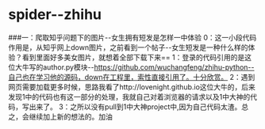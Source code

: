 # spider--zhihu
###一：爬取知乎问题下的图片--女生拥有短发是怎样一中体验
    0：这一小段代码作用是，从知乎网上down图片，之前看到一个帖子--女生短发是一种什么样的体验？看到里面好多美女图片，就想着全部下载下来==
    1：登录的代码引用的是这位大牛写的author.py模块--https://github.com/wuchangfeng/zhihu-python--自己也在学习他的源码，down在工程里，索性直接引用了。十分欣赏。
    2：遇到网页需要加载更多时候，思路我看了http://lovenight.github.io这位大牛的，后来发现1中的代码也有这一部分的处理，我就自己对着浏览器的请求以及1中大神的代码，写出来了。
    3：之所以没有pull到1中大神project中,因为自己代码太渣。总之，会继续加上新的想法的。加油
